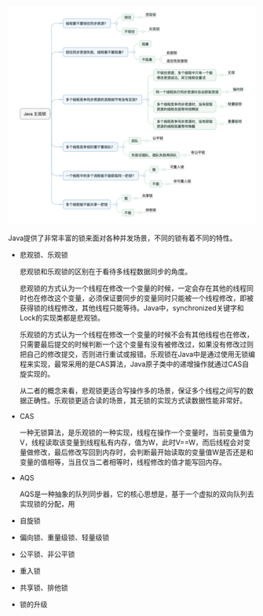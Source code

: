 ![7f749fc8](../images/java各种锁总结/7f749fc8.png)

Java提供了非常丰富的锁来面对各种并发场景，不同的锁有着不同的特性。

- 悲观锁、乐观锁

  悲观锁和乐观锁的区别在于看待多线程数据同步的角度。

  悲观锁的方式认为一个线程在修改一个变量的时候，一定会存在其他的线程同时也在修改这个变量，必须保证要同步的变量同时只能被一个线程修改，即被获得锁的线程修改，其他线程只能等待。Java中，synchronized关键字和Lock的实现类都是悲观锁。

  乐观锁的方式认为一个线程在修改一个变量的时候不会有其他线程也在修改，只需要最后提交的时候判断一个这个变量有没有被修改过，如果没有修改过则把自己的修改提交，否则进行重试或报错。乐观锁在Java中是通过使用无锁编程来实现，最常采用的是CAS算法，Java原子类中的递增操作就通过CAS自旋实现的。

  从二者的概念来看，悲观锁更适合写操作多的场景，保证多个线程之间写的数据正确性。乐观锁更适合读的场景，其无锁的实现方式读数据性能非常好。

- CAS

  一种无锁算法，是乐观锁的一种实现，线程在操作一个变量时，当前变量值为V，线程读取该变量到线程私有内存，值为W，此时V==W，而后线程会对变量做修改，最后修改写回到内存时，会判断最开始读取的变量值W是否还是和变量的值相等，当且仅当二者相等时，线程修改的值才能写回内存。

- AQS

  AQS是一种抽象的队列同步器，它的核心思想是，基于一个虚拟的双向队列去实现锁的分配，用

- 自旋锁

- 偏向锁、重量级锁、轻量级锁

- 公平锁、非公平锁

- 重入锁

- 共享锁、排他锁

- 锁的升级